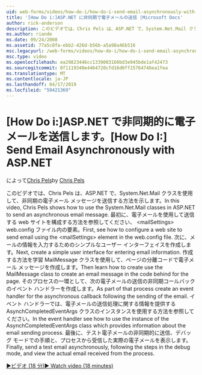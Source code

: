 ```yaml
---
uid: web-forms/videos/how-do-i/how-do-i-send-email-asynchronously-with-aspnet
title: '[How Do i:]ASP.NET に非同期で電子メールの送信 |Microsoft Docs'
author: rick-anderson
description: このビデオでは、Chris Pels は、ASP.NET で、System.Net.Mail クラスを使用して、非同期の電子メール メッセージを送信する方法を示します。 最初に、web si を構成する方法を参照してください.
ms.author: riande
ms.date: 09/24/2008
ms.assetid: 77a5c8fa-ebb2-426d-b56b-a5a98a46b516
msc.legacyurl: /web-forms/videos/how-do-i/how-do-i-send-email-asynchronously-with-aspnet
msc.type: video
ms.openlocfilehash: ea29823446cc1339003160bd3e945bde1af42473
ms.sourcegitcommit: 0f1119340e4464720cfd16d0ff15764746ea1fea
ms.translationtype: MT
ms.contentlocale: ja-JP
ms.lasthandoff: 04/17/2019
ms.locfileid: "59421369"
---
```

# <a name="how-do-i-send-email-asynchronously-with-aspnet"></a><span data-ttu-id="7e5ff-104">[How Do i:]ASP.NET で非同期的に電子メールを送信します。</span><span class="sxs-lookup"><span data-stu-id="7e5ff-104">[How Do I:] Send Email Asynchronously with ASP.NET</span></span>

<span data-ttu-id="7e5ff-105">によって[Chris Pels](https://twitter.com/chrispels)</span><span class="sxs-lookup"><span data-stu-id="7e5ff-105">by [Chris Pels](https://twitter.com/chrispels)</span></span>

<span data-ttu-id="7e5ff-106">このビデオでは、Chris Pels は、ASP.NET で、System.Net.Mail クラスを使用して、非同期の電子メール メッセージを送信する方法を示します。</span><span class="sxs-lookup"><span data-stu-id="7e5ff-106">In this video, Chris Pels shows how to use the System.Net.Mail classes in ASP.NET to send an asynchronous email message.</span></span> <span data-ttu-id="7e5ff-107">最初に、電子メールを使用して送信する web サイトを構成する方法を参照してください、 &lt;mailSettings&gt; web.config ファイル内の要素。</span><span class="sxs-lookup"><span data-stu-id="7e5ff-107">First, see how to configure a web site to send email using the &lt;mailSettings&gt; element in the web.config file.</span></span> <span data-ttu-id="7e5ff-108">次に、メールの情報を入力するためのシンプルなユーザー インターフェイスを作成します。</span><span class="sxs-lookup"><span data-stu-id="7e5ff-108">Next, create a simple user interface for entering email information.</span></span> <span data-ttu-id="7e5ff-109">作成する方法を学習 MailMessage クラスを使用して、ページの分離コードで電子メール メッセージを作成します。</span><span class="sxs-lookup"><span data-stu-id="7e5ff-109">Then learn how to create use the MailMessage class to create an email message in the code behind for the page.</span></span> <span data-ttu-id="7e5ff-110">そのプロセスの一環として、次の電子メールの送信の非同期コールバックのイベント ハンドラーを作成します。</span><span class="sxs-lookup"><span data-stu-id="7e5ff-110">As part of that process create an event handler for the asynchronous callback following the sending of the email.</span></span> <span data-ttu-id="7e5ff-111">イベント ハンドラーでは、電子メールの送信処理に関する情報を提供する AsynchCompletedEventArgs クラスのインスタンスを使用する方法を参照してください。</span><span class="sxs-lookup"><span data-stu-id="7e5ff-111">In the event handler see how to use the instance of the AsynchCompletedEventArgs class which provides information about the email sending process.</span></span> <span data-ttu-id="7e5ff-112">最後に、テスト電子メールの非同期的に送信、デバッグ モードでの手順と、プロセスから受信した実際の電子メールを表示します。</span><span class="sxs-lookup"><span data-stu-id="7e5ff-112">Finally, send a test email asynchronously, following the steps in the debug mode, and view the actual email received from the process.</span></span>

[<span data-ttu-id="7e5ff-113">&#9654;ビデオ (18 分)</span><span class="sxs-lookup"><span data-stu-id="7e5ff-113">&#9654; Watch video (18 minutes)</span></span>](https://channel9.msdn.com/Blogs/ASP-NET-Site-Videos/how-do-i-send-email-asynchronously-with-aspnet)
